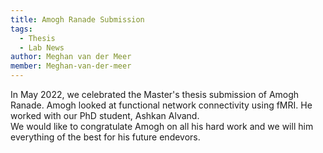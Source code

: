 ```yaml
---
title: Amogh Ranade Submission
tags: 
  - Thesis 
  - Lab News
author: Meghan van der Meer
member: Meghan-van-der-meer
---
```


In May 2022, we celebrated the Master's thesis submission of Amogh Ranade. Amogh looked at functional network connectivity using fMRI. He worked with our PhD student, Ashkan Alvand.   
We would like to congratulate Amogh on all his hard work and we will him everything of the best for his future endevors.

<!--
![Unloading from the Kingsbury onto Appledore Island](/images/blog_post_images/2021_coastwise_shoals1.jpg "Unloading from the Kingsbury onto Appledore Island")
-->


<!--

{%
  include gallery.html

  image1="images/blog_post_images/2021_coastwise_shoals2.jpg "
  tooltip1="Group discussion around diversity and inclusion"

  image2="images/blog_post_images/2021_coastwise_shoals3.jpg "
  tooltip2="Orientation to the marine lab"
  
    image3="images/blog_post_images/2021_coastwise_shoals4.jpg "
  tooltip3="Sunset on Appledore Island"
  
      image4="images/blog_post_images/2021_coastwise_shoals5.jpg "
  tooltip4="Quick excursion around the island to see the seal and seabird colonies"


%}
-->
